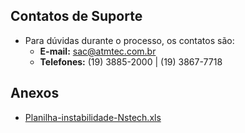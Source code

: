 ## Contatos de Suporte

* Para dúvidas durante o processo, os contatos são:
    * **E-mail:** sac@atmtec.com.br
    * **Telefones:** (19) 3885-2000 | (19) 3867-7718
  
## Anexos

* [Planilha-instabilidade-Nstech.xls](/download?token=__TOKEN_PLACEHOLDER__&download=Planilha-instabilidade-Nstech.xls&token=eyJhbGciOiJIUzI1NiIsInR5cCI6IkpXVCJ9.eyJzIjoiZnJhbmNpc2NvLm1pcmFuZGEiLCJlIjoxNzUxMzA0MDI2fQ.)